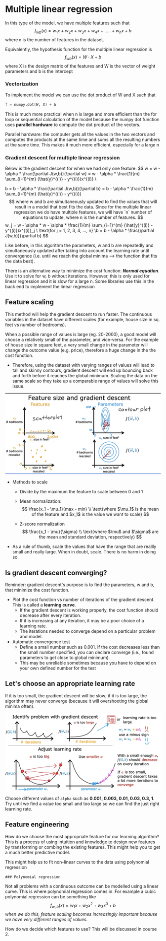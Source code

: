 # Multiple linear regression

In this type of the model, we have multiple features such that
$$
f_{wb}(x) = w_1x + w_2x + w_3x + w_4x +.....+w_nx + b
$$
where `n` is the number of features in the dataset. 

Equivalently, the hypothesis function for the multiple linear regression is
$$
f_{wb}(x) = W \cdot X + b
$$
where X is the design matrix of the features and W is the vector of weight parameters and b is the intercept

### Vectorization

To implement the model we can use the dot product of W and X such that

```python
f = numpy.dot(W, X) + b
```

This is much more practical when n is large and more efficient than the for loop or sequential calculation of the model because the numpy dot function uses **parallel hardware** to compute the dot product of the vectors.

Parallel hardware: the computer gets all the values in the two vectors and computes the products at the same time and sums all the resulting numbers at the same time. This makes it much more efficient, especially for a large n

### Gradient descent for multiple linear regression

Below is the gradient descent for when we had only one feature:
$$
w = w - \alpha * \frac{\partial J(w,b)}{\partial w} = w - \alpha * \frac{1}{m} \sum_{i=1}^{m} (\hat{y}^{(i)} - y^{(i)})x^{(i)} \\

b = b - \alpha * \frac{\partial J(w,b)}{\partial b} = b - \alpha * \frac{1}{m} \sum_{i=1}^{m} (\hat{y}^{(i)} - y^{(i)})
$$
where w and b are simultaneously updated to find the values that will result in a model that best fits the data. Since for the multiple linear regression we do have multiple features, we will have `n` number of equations to update, where n is the number of features. 
$$
w_j = w - \alpha * w - \alpha * \frac{1}{m} \sum_{i=1}^{m} (\hat{y}^{(i)} - y^{(i)})x^{(i)}_j \\
\text{for j = 1, 2, 3, 4, ..., n}
\\b = b - \alpha * \frac{\partial J(w,b)}{\partial b}
$$

Like before, in this algorithm the parameters, w and b are  repeatedly and simultaneously updated after taking into account the learning rate until convergence (i.e. until we reach the global minima --> the function that fits the data best). 

There is an alternative way to minimize the cost function: ***Normal equation***. Use it to solve for w, b without iterations. However, this is only used for linear regression and it is slow for a large n. Some libraries use this in the back end to implement the linear regression

## Feature scaling

This method will help the gradient descent to run faster. The continuous variables in the dataset have different scales (for example, house size in sq. feet vs number of bedrooms). 

When a possible range of values is large (eg. 20-2000), a good model will choose a relatively small of the parameter, and vice-versa. For the example of house size in square feet, a very small change in the parameter will change the outcome value (e.g. price), therefore a huge change in the the cost function. 

- Therefore, using the dataset with varying ranges of values will lead to tall and skinny contours, gradient descent will end up bouncing back and forth before it reaches the global minimum. Scaling the data on the same scale so they take up a comparable range of values will solve this issue. 

![](./assets/scaling.png)

- Methods to scale

  - Divide by the maximum the feature to scale between 0 and 1

  - Mean normalization: 
    $$
    \frac{x_1 - \mu_1}{max - min} \\
    \text{where $\mu_1$ is the mean of the feature and $x_1$ is the value we want to scale}
    $$

  - Z-score normalization
    $$
    \frac{x_1 - \mu}{\sigma} \\
    \text{where $\mu$ and $\sigma$ are the mean and standard deviation, respectively}
    $$

- As a rule of thumb, scale the values that have the range that are reallly small and really large. When in doubt, scale. There is no harm in doing so.

## Is gradient descent converging?

Reminder: gradient descent's purpose is to find the parameters, w and b, that minimize the cost function. 

- Plot the cost function vs number of iterations of the gradient descent. This is called a **learning curve**. 
  - If the gradient descent is working properly, the cost function should decrease after every iteration. 
  - If it is increasing at any iteration, it may be a poor choice of a learning rate. 
  - The iterations needed to converge depend on a particular problem and model. 
- Automatic convergence test
  - Define a small number such as 0.001. If the cost decreases less than the small number specified, you can declare converge (i.e., found parameters to get close to global minimum). 
  - This may be unreliable sometimes because you have to depend on your own defined number for the test

## Let's choose an appropriate learning rate

If it is too small, the gradient descent will be slow; if it is too large, the algorithm may never converge (because it will overshooting the global minima often).

![](./assets/learning_rate.png) 

Choose different values of `alpha` such as **0.001, 0.003, 0.01, 0.03, 0.3, 1**. Try until we find a value too small and too large so we can find the just right learning rate. 

## Feature engineering

How do we choose the most appropriate feature for our learning algorithm? This is a process of using intuition and knowledge to design new features by transforming or combing the existing features. This might help you to get a much better predictive model. 

This might help us to fit non-linear curves to the data using polynomial regression

	### Polynomial regression

Not all problems with a continuous outcome can be modelled using a linear curve. This is where polynomial regression comes in. For example a cubic polynomial regression can be something like
$$
f_{w,b} (x) = w_1x + w_2x^2 + w_3x^3 + b
$$
*when we do this, feature scaling becomes increasingly important because we have very different ranges of values.* 

How do we decide which features to use? This will be discussed in course 2. 